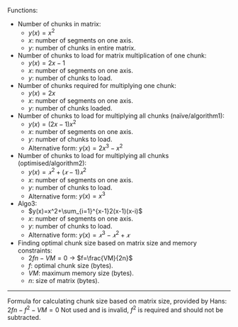 Functions:
- Number of chunks in matrix:
	- $y(x)=x^2$
	- $x$: number of segments on one axis.
	- $y$: number of chunks in entire matrix.
- Number of chunks to load for matrix multiplication of one chunk:
	- $y(x)=2x-1$
	- $x$: number of segments on one axis.
	- $y$: number of chunks to load.
- Number of chunks required for multiplying one chunk:
	- $y(x) = 2x$
	- $x$: number of segments on one axis.
	- $y$: number of chunks loaded.
- Number of chunks to load for multiplying all chunks (naïve/algorithm1):
	- $y(x)=(2x-1)x^2$
	- $x$: number of segments on one axis.
	- $y$: number of chunks to load.
	- Alternative form: $y(x) = 2x^3 - x^2$
- Number of chunks to load for multiplying all chunks (optimised/algorithm2):
	- $y(x)=𝑥^2+(𝑥−1) 𝑥^2$
	- $x$: number of segments on one axis.
	- $y$: number of chunks to load.
	- Alternative form: $y(x) = x^3$
- Algo3:
	- $y(x)=x^2+\sum_{i=1}^{x-1}2(x-1)(x-i)$
	- $x$: number of segments on one axis.
	- $y$: number of chunks to load.
	- Alternative form: $y(x)=𝑥^3−𝑥^2+𝑥$
- Finding optimal chunk size based on matrix size and memory constraints:
	- $2fn-VM=0$ -> $f=\frac{VM}{2n}$
	- $f$: optimal chunk size (bytes).
	- $VM$: maximum memory size (bytes).
	- $n$: size of matrix (bytes).


----
Formula for calculating chunk size based on matrix size, provided by Hans:
$2fn-f^2-VM=0$
Not used and is invalid, $f^2$ is required and should not be subtracted.
